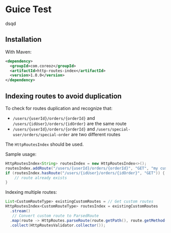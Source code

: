 Guice Test
==========
dsqd

Installation
------------
With Maven:
```xml
<dependency>
  <groupId>com.coreoz</groupId>
  <artifactId>http-routes-index</artifactId>
  <version>1.0.0</version>
</dependency>
```

Indexing routes to avoid duplication
------------------------------------
To check for routes duplication and recognize that:
- `/users/{userId}/orders/{orderId}` and `/users/{idUser}/orders/{idOrder}` are the same route
- `/users/{userId}/orders/{orderId}` and `/users/special-user/orders/special-order` are two different routes

The `HttpRoutesIndex` should be used.

Sample usage:
```java
HttpRoutesIndex<String> routesIndex = new HttpRoutesIndex<>();
routesIndex.addRoute("/users/{userId}/orders/{orderId}", "GET", "my custom data");
if (routesIndex.hasRoute("/users/{idUser}/orders/{idOrder}", "GET")) {
    // route already exists
}
```

Indexing multiple routes:
```java
List<CustomRouteType> existingCustomRoutes = // Get custom routes
HttpRoutesIndex<CustomRouteType> routesIndex = existingCustomRoutes
  .stream()
   // Convert custom route to ParsedRoute
  .map(route -> HttpRoutes.parseRoute(route.getPath(), route.getMethod(), route))
  .collect(HttpRoutesValidator.collector());
```
